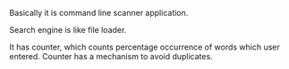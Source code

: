 Basically it is command line scanner application. 

Search engine is like file loader.

It has counter, which counts percentage occurrence of words which user entered. Counter has a mechanism to avoid duplicates. 